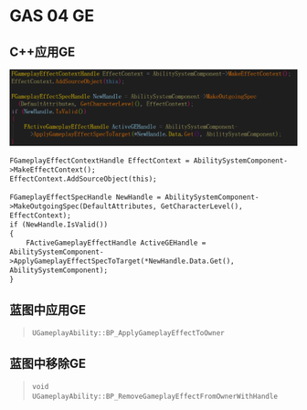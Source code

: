 # GAS 04 GE
## C++应用GE
![](../../../图片/UE4/GAS/应用GE.png)

```
FGameplayEffectContextHandle EffectContext = AbilitySystemComponent->MakeEffectContext();
EffectContext.AddSourceObject(this);

FGameplayEffectSpecHandle NewHandle = AbilitySystemComponent->MakeOutgoingSpec(DefaultAttributes, GetCharacterLevel(), EffectContext);
if (NewHandle.IsValid())
{
    FActiveGameplayEffectHandle ActiveGEHandle = AbilitySystemComponent->ApplyGameplayEffectSpecToTarget(*NewHandle.Data.Get(), AbilitySystemComponent);
}
```

## 蓝图中应用GE
> `UGameplayAbility::BP_ApplyGameplayEffectToOwner`  

## 蓝图中移除GE
> `void UGameplayAbility::BP_RemoveGameplayEffectFromOwnerWithHandle`  
